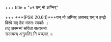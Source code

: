 +++
title = "०१ यन् नो अग्निर्"

+++
+++(PSK 20.6.1)+++यन् नो अग्निर् असनद् यन् न इन्द्रो  
विश्वे यद् देवा मरुतः स्वर्काः ।  
तद् अस्मभ्यं सविता सत्यधर्मा  
सरस्वत्य् अनुमतिर् नि यच्छात् ॥